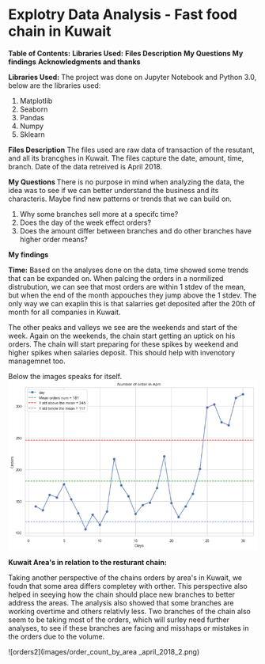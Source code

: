 # Explotry Data Analysis - Fast food chain in Kuwait

<b>Table of Contents:</b>
<b>Libraries Used:</b>
<b>Files Description</b>
<b> My Questions </b>
<b>My findings</b>
<b>Acknowledgments and thanks</b>

<b>Libraries Used:</b>
The project was done on Jupyter Notebook and Python 3.0, below are the libraries used:
1. Matplotlib
2. Seaborn
3. Pandas
4. Numpy
5. Sklearn

<b>Files Description</b>
The files used are raw data of transaction of the resutant, and all its brancghes in Kuwait. The files capture the date, amount, time, branch. Date of the data retreived is April 2018. 

<b> My Questions </b>
There is no purpose in mind when analyzing the data, the idea was to see if we can better understand the business and its characteris. Maybe find new patterns or trends that we can build on.

1. Why some branches sell more at a specifc time?
2. Does the day of the week effect orders?
3. Does the amount differ between branches and do other branches have higher order means?

<b>My findings</b>

<b>Time:</b>
Based on the analyses done on the data, time showed some trends that can be expanded on. When palcing the orders in a normilized distrubution, we can see that most orders are within 1 stdev of the mean, but when the end of the month appouches they jump above the 1 stdev. The only way we can exaplin this is that salarries get deposited after the 20th of month for all companies in Kuwait. 

The other peaks and valleys we see are the weekends and start of the week. Again on the weekends, the chain start getting an uptick on his orders.
The chain will start preparing for these spikes by weekend and higher spikes when salaries deposit. This should help with invenotory managemnet too. 

Below the images speaks for itself. 
![orders](images/date_time_april_orders_by_month.png)

<b>Kuwait Area's in relation to the resturant chain:</b>

Taking another perspective of the chains orders by area's in Kuwait, we foudn that some area differs completey with orther. This perspective also helped in seeying how the chain should place new branches to better address the areas. The analysis also showed that some branches are working overtime and others relativly less.
Two branches of the chain also seem to be taking most of the orders, which will surley need further analyses, to see if these branches are facing and misshaps or mistakes in the orders due to the volume.

![orders2](images/order_count_by_area _april_2018_2.png)








